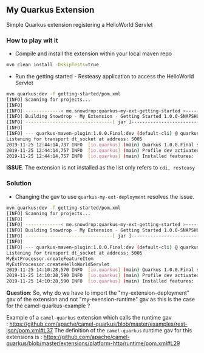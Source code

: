 ## My Quarkus Extension

Simple Quarkus extension registering a HelloWorld Servlet

### How to play wit it

- Compile and install the extension within your local maven repo
```bash
mvn clean install -DskipTests=true
```

- Run the getting started - Resteasy application to access the HelloWorld Servlet
```bash
mvn quarkus:dev -f getting-started/pom.xml
[INFO] Scanning for projects...
[INFO] 
[INFO] -------------< me.snowdrop:quarkus-my-ext-getting-started >-------------
[INFO] Building Snowdrop - My Extension - Getting Started 1.0.0-SNAPSHOT
[INFO] --------------------------------[ jar ]---------------------------------
[INFO] 
[INFO] --- quarkus-maven-plugin:1.0.0.Final:dev (default-cli) @ quarkus-my-ext-getting-started ---
Listening for transport dt_socket at address: 5005
2019-11-25 12:44:14,737 INFO  [io.quarkus] (main) Quarkus 1.0.0.Final started in 1.476s. Listening on: http://0.0.0.0:8080
2019-11-25 12:44:14,757 INFO  [io.quarkus] (main) Profile dev activated. Live Coding activated.
2019-11-25 12:44:14,757 INFO  [io.quarkus] (main) Installed features: [cdi, resteasy]
```

**ISSUE**. The extension is not installed as the list only refers to `cdi, resteasy`

### Solution

- Changing the gav to use `quarkus-my-ext-deployment` resolves the issue.
```bash
mvn quarkus:dev -f getting-started/pom.xml                                         
[INFO] Scanning for projects...
[INFO] 
[INFO] -------------< me.snowdrop:quarkus-my-ext-getting-started >-------------
[INFO] Building Snowdrop - My Extension - Getting Started 1.0.0-SNAPSHOT
[INFO] --------------------------------[ jar ]---------------------------------
[INFO] 
[INFO] --- quarkus-maven-plugin:1.0.0.Final:dev (default-cli) @ quarkus-my-ext-getting-started ---
Listening for transport dt_socket at address: 5005
MyExtProcessor.createFeatureItem
MyExtProcessor.createHelloWorldServlet
2019-11-25 14:10:28,570 INFO  [io.quarkus] (main) Quarkus 1.0.0.Final started in 1.175s. Listening on: http://0.0.0.0:8080
2019-11-25 14:10:28,590 INFO  [io.quarkus] (main) Profile dev activated. Live Coding activated.
2019-11-25 14:10:28,590 INFO  [io.quarkus] (main) Installed features: [cdi, my-ext, resteasy]
```

**Question**: So, why do we have to import the "my-extension-deployment" gav of the extension and not "my-exension-runtime" gav as this is the case for the camel-quarkus-example ?

Example of a `camel-quarkus` extension which calls the runtime gav : https://github.com/apache/camel-quarkus/blob/master/examples/rest-json/pom.xml#L37
The definition of the `camel-quarkus` runtime gav for this extensions is : https://github.com/apache/camel-quarkus/blob/master/extensions/platform-http/runtime/pom.xml#L29
